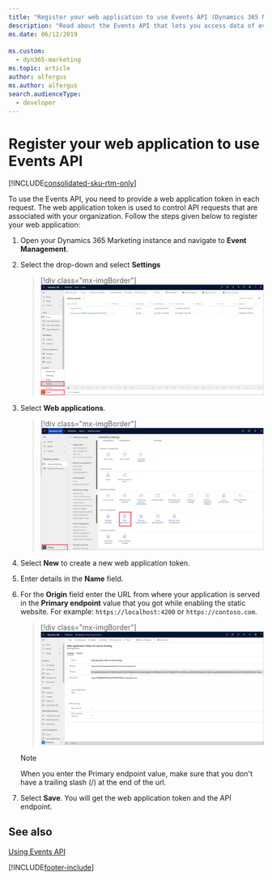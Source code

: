 ```yaml
---
title: "Register your web application to use Events API (Dynamics 365 Marketing Developer Guide) | Microsoft Docs"
description: "Read about the Events API that lets you access data of events, sessions, session tracks and passes."
ms.date: 06/12/2019

ms.custom: 
  - dyn365-marketing
ms.topic: article
author: alfergus
ms.author: alfergus
search.audienceType: 
  - developer
---
```


# Register your web application to use Events API

[!INCLUDE[consolidated-sku-rtm-only](../../includes/consolidated-sku-rtm-only.md)]

To use the Events API, you need to provide a web application token in each request. The web application token is used to control API requests that are associated with your organization. Follow the steps given below to register your web application:

1. Open your Dynamics 365 Marketing instance and navigate to **Event Management**.
2. Select the drop-down and select **Settings**
    > [!div class="mx-imgBorder"]
    > ![Settings.](../media/event-management-settings.png "Settings")
    
3. Select **Web applications**.
    > [!div class="mx-imgBorder"]
    > ![Web application token.](../media/create-web-application-token.png "Web application token")
    
4. Select **New** to create a new web application token.
5. Enter details in the **Name** field.
6. For the **Origin** field enter the  URL from where your application is served in the **Primary endpoint** value that you got while enabling the static website. For example: `https://localhost:4200` or `https://contoso.com`.
   
   > [!div class="mx-imgBorder"]
   > ![Web application token details.](../media/enter-web-application-token-details.png "Web application token details")
   
   > [!NOTE]
   > When you enter the Primary endpoint value, make sure that you don't have a trailing slash (/) at the end of the url.
   
7. Select **Save**. You will get the web application token and the API endpoint.

## See also

[Using Events API](using-events-api.md)


[!INCLUDE[footer-include](../../includes/footer-banner.md)]
